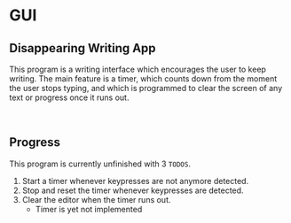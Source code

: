 # GUI
## Disappearing Writing App

This program is a writing interface which encourages the user to keep writing. The main feature is a timer, which counts down from the moment the user stops typing, and which is programmed to clear the screen of any text or progress once it runs out.

<br>

## Progress

This program is currently unfinished with 3 `TODOS`.

1. Start a timer whenever keypresses are not anymore detected.
2. Stop and reset the timer whenever keypresses are detected.
3. Clear the editor when the timer runs out.
   - Timer is yet not implemented

